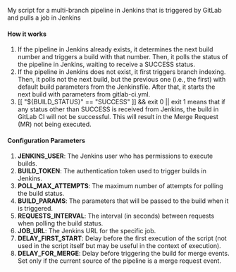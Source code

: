 My script for a multi-branch pipeline in Jenkins that is triggered by GitLab and pulls a job in Jenkins

#### How it works
1. If the pipeline in Jenkins already exists, it determines the next build number and triggers a build with that number. Then, it polls the status of the pipeline in Jenkins, waiting to receive a SUCCESS status.
2. If the pipeline in Jenkins does not exist, it first triggers branch indexing. Then, it polls not the next build, but the previous one (i.e., the first) with default build parameters from the Jenkinsfile. After that, it starts the next build with parameters from gitlab-ci.yml.
3. [[ "${BUILD_STATUS}" == "SUCCESS" ]] && exit 0 || exit 1 means that if any status other than SUCCESS is received from Jenkins, the build in GitLab CI will not be successful. This will result in the Merge Request (MR) not being executed.
#### Configuration Parameters

1. **JENKINS_USER**: The Jenkins user who has permissions to execute builds.
2. **BUILD_TOKEN**: The authentication token used to trigger builds in Jenkins.
3. **POLL_MAX_ATTEMPTS**: The maximum number of attempts for polling the build status.
4. **BUILD_PARAMS**: The parameters that will be passed to the build when it is triggered.
5. **REQUESTS_INTERVAL**: The interval (in seconds) between requests when polling the build status.
6. **JOB_URL**: The Jenkins URL for the specific job.
7. **DELAY_FIRST_START**: Delay before the first execution of the script (not used in the script itself but may be useful in the context of execution).
8. **DELAY_FOR_MERGE**: Delay before triggering the build for merge events. Set only if the current source of the pipeline is a merge request event.
